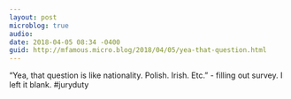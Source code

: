 ```yaml
---
layout: post
microblog: true
audio: 
date: 2018-04-05 08:34 -0400
guid: http://mfamous.micro.blog/2018/04/05/yea-that-question.html
---
```

“Yea, that question is like nationality. Polish. Irish. Etc.” - filling out survey. I left it blank. #juryduty
